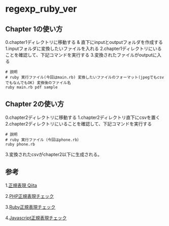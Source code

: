 # regexp_ruby_ver
## Chapter 1の使い方
0.chapter1ディレクトリに移動する & 直下にinputとoutputフォルダを作成する
1.inputフォルダに変換したいファイルを入れる
2.chapter1ディレクトリにいることを確認して、下記コマンドを実行する
3.変換されたファイルがoutputに入る

```
# 説明
# ruby 実行ファイル(今回はmain.rb) 変換したいファイルのフォーマット(jpegでもcsvでもなんでもOK) 変換後のファイル名
ruby main.rb pdf sample
```

## Chapter 2の使い方
0.chapter2ディレクトリに移動する
1.chapter2ディレクトリ直下にcsvを置く
2.chapter2ディレクトリにいることを確認して、下記コマンドを実行する
```
# 説明
# ruby 実行ファイル（今回はphone.rb）
ruby phone.rb  
```
3.変換されたcsvがchapter2以下に生成される。

## 参考
1.[正規表現 Qiita](https://qiita.com/jnchito/items/893c887fbf19e17d3ff9)

2.[PHP正規表現チェック](http://okumocchi.jp/php/re.php)

3.[Ruby正規表現チェック](https://rubular.com/)

4.[Javascript正規表現チェック](https://scriptular.com/)

